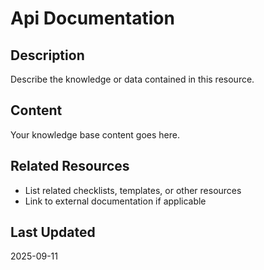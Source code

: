 # Api Documentation

## Description
Describe the knowledge or data contained in this resource.

## Content
Your knowledge base content goes here.

## Related Resources
- List related checklists, templates, or other resources
- Link to external documentation if applicable

## Last Updated
2025-09-11

